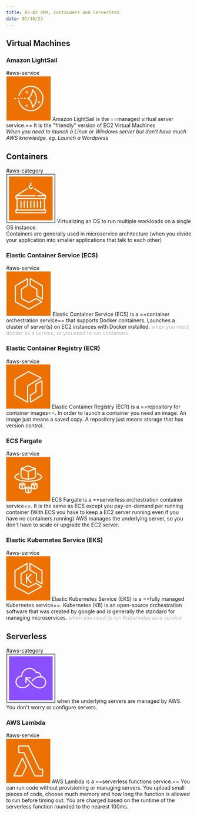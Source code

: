 ```yaml
---
title: 07-02 VMs, Containers and Serverless
date: 07/10/23
---
```


## Virtual Machines

### Amazon LightSail

\#aws-service   
![35](images/icons/Lightsail_Icon.png)  Amazon LightSail is the ==managed virtual server service.== It is the "friendly" version of EC2 Virtual Machines   
*When you need to launch a Linux or Windows server but don't have much AWS knowledge. eg. Launch a Wordpress*

## Containers

\#aws-category  
![35](images/icons/Containers_Icon.png) Virtualizing an OS to run multiple workloads on a single OS instance.   
Containers are generally used in microservice architecture (when you divide your application into smaller applications that talk to each other) 

### Elastic Container Service (ECS)

\#aws-service   
![35](images/icons/ECS_Icon.png)  Elastic Container Service (ECS) is a ==container orchestration service== that supports Docker containers. Launches a cluster of server(s) on EC2 instances with Docker installed. <span style="color:#b3b3b3">when you need docker as a service, or you need to run containers.</span>

### Elastic Container Registry (ECR)

\#aws-service   
![35](images/icons/ECR_Icon.png) Elastic Container Registry (ECR) is a ==repository for container images==. In order to launch a container you need an image. An image just means a saved copy. A repository just means storage that has version control. 

### ECS Fargate

\#aws-service   
![35](images/icons/Fargate_Icon.png) ECS Fargate is a ==serverless orchestration container service==. It is the same as ECS except you pay-on-demand per running container (With ECS you have to keep a EC2 server running even if you have no containers running) AWS manages the underlying server, so you don't have to scale or upgrade the EC2 server. 

### Elastic Kubernetes Service (EKS)

\#aws-service   
![35](images/icons/EKS_Icon.png)  Elastic Kubernetes Service (EKS) is a ==fully managed Kubernetes service==. Kubernetes (K8) is an open-source orchestration software that was created by google and is generally the standard for managing microservices. <em style="color:#b3b3b3">when you need to run Kubernetes as a service</em>

## Serverless

\#aws-category   
![35](images/icons/Serverless_Icon.png) when the underlying servers are managed by AWS. You don't worry or configure servers.

### AWS Lambda

\#aws-service   
![35](images/icons/Lambda_Icon.png) AWS Lambda is a ==serverless functions service.== You can run code without provisioning or managing servers. You upload small pieces of code, choose much memory and how long the function is allowed to run before timing out. You are charged based on the runtime of the serverless function rounded to the nearest 100ms.
